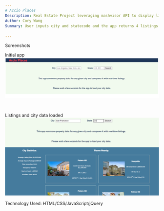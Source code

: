 ```yaml
---
# Accio Places
Description: Real Estate Project leveraging mashvisor API to display listings and city data.
Author: Cory Wang
Summary: User inputs city and statecode and the app returns 4 listings alongside average data for properties in given city.

---
```

Screenshots

Initial app
![Initial Screen](/images/accio-screenshot-1.PNG?raw=true "Initial view of app")

<br>

Listings and city data loaded
![Loaded Screen](/images/accio-screenshot-2.PNG?raw=true "App with listings and city data")

Technology Used: HTML/CSS/JavaScript/jQuery
